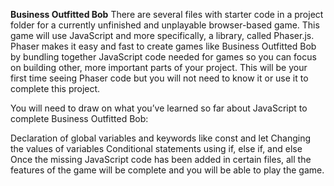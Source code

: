 **Business Outfitted Bob**
There are several files with starter code in a project folder for a currently unfinished and unplayable browser-based game. This game will use JavaScript and more specifically, a library, called Phaser.js. Phaser makes it easy and fast to create games like Business Outfitted Bob by bundling together JavaScript code needed for games so you can focus on building other, more important parts of your project. This will be your first time seeing Phaser code but you will not need to know it or use it to complete this project.

You will need to draw on what you’ve learned so far about JavaScript to complete Business Outfitted Bob:

Declaration of global variables and keywords like const and let
Changing the values of variables
Conditional statements using if, else if, and else
Once the missing JavaScript code has been added in certain files, all the features of the game will be complete and you will be able to play the game.
